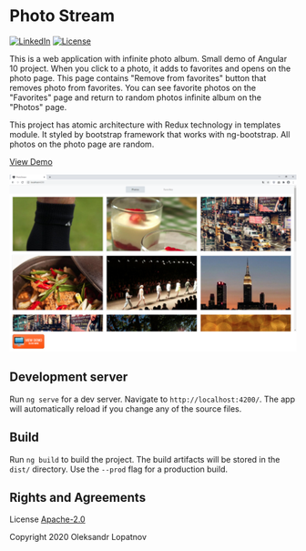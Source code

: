 # Photo Stream

[![LinkedIn](https://img.shields.io/badge/LinkedIn-lopatnov-informational?style=for-the-badge&logo=linkedin)](https://www.linkedin.com/in/lopatnov/)
[![License](https://img.shields.io/github/license/lopatnov/photo-stream?style=for-the-badge)](https://github.com/lopatnov/photo-stream/blob/master/LICENSE)

This is a web application with infinite photo album. Small demo of Angular 10 project. When you click to a photo, it adds to favorites and opens on the photo page. This page contains "Remove from favorites" button that removes photo from favorites. You can see favorite photos on the "Favorites" page and return to random photos infinite album on the "Photos" page.

This project has atomic architecture with Redux technology in templates module. It styled by bootstrap framework that works with ng-bootstrap. All photos on the photo page are random.

[View Demo][photo-stream]

[![./img/screenshot.png][screenshot]][photo-stream]

## Development server

Run `ng serve` for a dev server. Navigate to `http://localhost:4200/`. The app will automatically reload if you change any of the source files.

## Build

Run `ng build` to build the project. The build artifacts will be stored in the `dist/` directory. Use the `--prod` flag for a production build.

## Rights and Agreements

License [Apache-2.0](https://github.com/lopatnov/photo-stream/blob/master/LICENSE)

Copyright 2020 Oleksandr Lopatnov

[screenshot]: ./img/screenshot.png
[photo-stream]: https://lopatnov.github.io/photo-stream/
